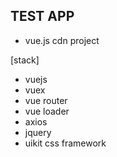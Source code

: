 ## TEST APP
- vue.js cdn project 

[stack]
- vuejs
- vuex
- vue router
- vue loader
- axios
- jquery
- uikit css framework
